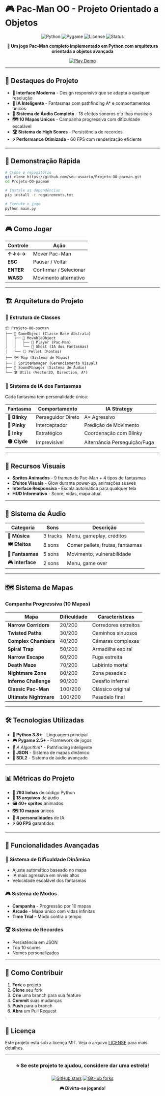 # 🎮 Pac-Man OO - Projeto Orientado a Objetos

<div align="center">

![Python](https://img.shields.io/badge/Python-3.8+-blue.svg)
![Pygame](https://img.shields.io/badge/Pygame-2.5+-green.svg)
![License](https://img.shields.io/badge/License-MIT-yellow.svg)
![Status](https://img.shields.io/badge/Status-Complete-brightgreen.svg)

**🎯 Um jogo Pac-Man completo implementado em Python com arquitetura orientada a objetos avançada**

[![Play Demo](https://img.shields.io/badge/▶️-Play_Demo-red?style=for-the-badge&logo=python)](https://github.com/seu-usuario/Projeto-OO-pacman)

</div>

---

## 🌟 Destaques do Projeto

- **🎨 Interface Moderna** - Design responsivo que se adapta a qualquer resolução
- **🧠 IA Inteligente** - Fantasmas com pathfinding A* e comportamentos únicos
- **🎵 Sistema de Áudio Completo** - 18 efeitos sonoros e trilhas musicais
- **🗺️ 10 Mapas Únicos** - Campanha progressiva com dificuldade escalável
- **🏆 Sistema de High Scores** - Persistência de recordes
- **⚡ Performance Otimizada** - 60 FPS com renderização eficiente

---

## 🚀 Demonstração Rápida

```bash
# Clone o repositório
git clone https://github.com/seu-usuario/Projeto-OO-pacman.git
cd Projeto-OO-pacman

# Instale as dependências
pip install -r requirements.txt

# Execute o jogo
python main.py
```

---

## 🎮 Como Jogar

| Controle | Ação |
|----------|------|
| **↑↓←→** | Mover Pac-Man |
| **ESC** | Pausar / Voltar |
| **ENTER** | Confirmar / Selecionar |
| **WASD** | Movimento alternativo |

---

## 🏗️ Arquitetura do Projeto

### 📁 Estrutura de Classes

```
📦 Projeto-OO-pacman
├── 🎯 GameObject (Classe Base Abstrata)
│   ├── 🚶 MovableObject
│   │   ├── 👤 Player (Pac-Man)
│   │   └── 👻 Ghost (IA dos Fantasmas)
│   └── ⚪ Pellet (Pontos)
├── 🗺️ Map (Sistema de Mapas)
├── 🎨 SpriteManager (Gerenciamento Visual)
├── 🎵 SoundManager (Sistema de Áudio)
└── 🛠️ Utils (Vector2D, Direction, A*)
```

### 🧠 Sistema de IA dos Fantasmas

Cada fantasma tem personalidade única:

| Fantasma | Comportamento | IA Strategy |
|----------|---------------|-------------|
| **🔴 Blinky** | Perseguidor Direto | A* Agressivo |
| **🩷 Pinky** | Interceptador | Predição de Movimento |
| **🔵 Inky** | Estratégico | Coordenação com Blinky |
| **🟡 Clyde** | Imprevisível | Alternância Perseguição/Fuga |

---

## 🎨 Recursos Visuais

- **Sprites Animados** - 9 frames do Pac-Man + 4 tipos de fantasmas
- **Efeitos Visuais** - Glow durante power-up, animações suaves
- **Interface Responsiva** - Escala automática para qualquer tela
- **HUD Informativo** - Score, vidas, mapa atual

---

## 🎵 Sistema de Áudio

| Categoria | Sons | Descrição |
|-----------|------|-----------|
| **🎼 Música** | 3 tracks | Menu, gameplay, créditos |
| **🍽️ Efeitos** | 8 sons | Comer pellets, frutas, fantasmas |
| **👻 Fantasmas** | 5 sons | Movimento, vulnerabilidade |
| **🎮 Interface** | 2 sons | Menu, game over |

---

## 🗺️ Sistema de Mapas

### Campanha Progressiva (10 Mapas)

| Mapa | Dificuldade | Características |
|------|-------------|-----------------|
| **Narrow Corridors** | 20/200 | Corredores estreitos |
| **Twisted Paths** | 30/200 | Caminhos sinuosos |
| **Complex Chambers** | 40/200 | Câmaras complexas |
| **Spiral Trap** | 50/200 | Armadilha espiral |
| **Narrow Escape** | 60/200 | Fuga estreita |
| **Death Maze** | 70/200 | Labirinto mortal |
| **Nightmare Zone** | 80/200 | Zona pesadelo |
| **Inferno Challenge** | 90/200 | Desafio infernal |
| **Classic Pac-Man** | 100/200 | Clássico original |
| **Ultimate Nightmare** | 100/200 | Pesadelo final |

---

## 🛠️ Tecnologias Utilizadas

- **🐍 Python 3.8+** - Linguagem principal
- **🎮 Pygame 2.5+** - Framework de jogos
- **🧮 A* Algorithm** - Pathfinding inteligente
- **🎨 JSON** - Sistema de mapas dinâmico
- **🎵 SDL2** - Sistema de áudio avançado

---

## 📊 Métricas do Projeto

- **📁 793 linhas** de código Python
- **🎨 18 arquivos** de áudio
- **🖼️ 40+ sprites** animados
- **🗺️ 10 mapas** únicos
- **🧠 4 personalidades** de IA
- **⚡ 60 FPS** garantidos

---

## 🎯 Funcionalidades Avançadas

### 🧠 Sistema de Dificuldade Dinâmica
- Ajuste automático baseado no mapa
- IA mais agressiva em níveis altos
- Velocidade escalável dos fantasmas

### 🎮 Sistema de Modos
- **Campanha** - Progressão por 10 mapas
- **Arcade** - Mapa único com vidas infinitas
- **Time Trial** - Modo contra o tempo

### 🏆 Sistema de Recordes
- Persistência em JSON
- Top 10 scores
- Nomes personalizados

---

## 🚀 Como Contribuir

1. **Fork** o projeto
2. **Clone** seu fork
3. **Crie** uma branch para sua feature
4. **Commit** suas mudanças
5. **Push** para a branch
6. **Abra** um Pull Request

---

## 📝 Licença

Este projeto está sob a licença MIT. Veja o arquivo [LICENSE](LICENSE) para mais detalhes.

---

<div align="center">

### ⭐ Se este projeto te ajudou, considere dar uma estrela!

[![GitHub stars](https://img.shields.io/github/stars/seu-usuario/Projeto-OO-pacman?style=social)](https://github.com/seu-usuario/Projeto-OO-pacman)
[![GitHub forks](https://img.shields.io/github/forks/seu-usuario/Projeto-OO-pacman?style=social)](https://github.com/seu-usuario/Projeto-OO-pacman)

**🎮 Divirta-se jogando!**

</div> 
